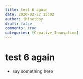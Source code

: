 ```yaml
---
title: test 6 again
date: 2020-02-27 13:02
author: jhfnetboy
draft: false
comments: true
categories: [Creative_Innovation]
---
```

# test 6 again
+ say something here
